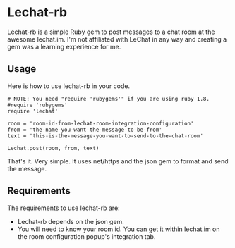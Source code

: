 # Lechat-rb

Lechat-rb is a simple Ruby gem to post messages to a chat room at the awesome lechat.im. I'm not affiliated with LeChat in any way and creating a gem was a learning experience for me.

## Usage

Here is how to use lechat-rb in your code.

```
# NOTE: You need "require 'rubygems'" if you are using ruby 1.8.
#require 'rubygems'
require 'lechat'

room = 'room-id-from-lechat-room-integration-configuration'
from = 'the-name-you-want-the-message-to-be-from'
text = 'this-is-the-message-you-want-to-send-to-the-chat-room'

Lechat.post(room, from, text)
```

That's it. Very simple. It uses net/https and the json gem to format and send the message.

## Requirements

The requirements to use lechat-rb are:

- Lechat-rb depends on the json gem.
- You will need to know your room id. You can get it within lechat.im on the room configuration popup's integration tab.

